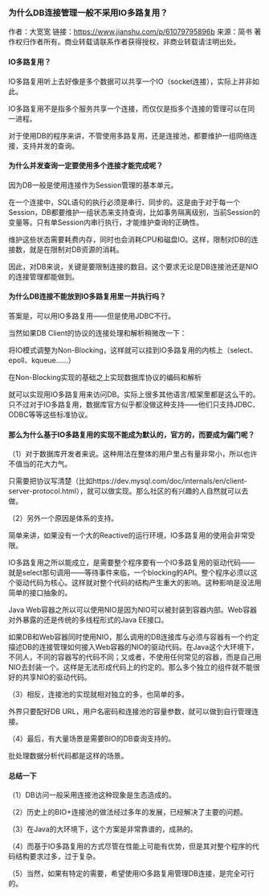 ### 为什么DB连接管理一般不采用IO多路复用？
作者：大宽宽
链接：https://www.jianshu.com/p/61079795896b
来源：简书
著作权归作者所有。商业转载请联系作者获得授权，非商业转载请注明出处。

#### IO多路复用？

IO多路复用听上去好像是多个数据可以共享一个IO（socket连接），实际上并非如此。

IO多路复用不是指多个服务共享一个连接，而仅仅是指多个连接的管理可以在同一进程。

对于使用DB的程序来讲，不管使用多路复用，还是连接池，都要维护一组网络连接，支持并发的查询。

#### 为什么并发查询一定要使用多个连接才能完成呢？

因为DB一般是使用连接作为Session管理的基本单元。

在一个连接中，SQL语句的执行必须是串行、同步的。这是由于对于每一个Session，DB都要维护一组状态来支持查询，比如事务隔离级别，当前Session的变量等。只有单Session内串行执行，才能维护查询的正确性。

维护这些状态需要耗费内存，同时也会消耗CPU和磁盘IO。这样，限制对DB的连接数，就是在限制对DB资源的消耗。

因此，对DB来说，关键是要限制连接的数目。这个要求无论是DB连接池还是NIO的连接管理都能做到。

#### 为什么DB连接不能放到IO多路复用里一并执行吗？

答案是，可以用IO多路复用——但是使用JDBC不行。

当然如果DB Client的协议的连接处理和解析稍微改一下：

将IO模式调整为Non-Blocking，这样就可以挂到IO多路复用的内核上（select、epoll、kqueue……）

在Non-Blocking实现的基础之上实现数据库协议的编码和解析

就可以实现用IO多路复用来访问DB。实际上很多其他语言/框架里都是这么干的。只不过对于IO多路复用，数据库官方似乎都没做这种支持——他们只支持JDBC、ODBC等等这些标准协议。

#### 那么为什么基于IO多路复用的实现不能成为默认的，官方的，而要成为偏门呢？

（1）对于数据库开发者来说。这种用法在整体的用户里占有量非常小，所以也许不值当的花大力气。

只需要把协议写清楚（比如https://dev.mysql.com/doc/internals/en/client-server-protocol.html），就可以做实现。那么社区的有兴趣的人自然就可以去做。

（2）另外一个原因是体系的支持。

简单来讲，如果没有一个大的Reactive的运行环境，IO多路复用的使用会非常受限。

IO多路复用之所以能成立，是需要整个程序要有一个IO多路复用的驱动代码——就是select那句调用——等待事件来临，一个blocking的API。整个程序必须以这个驱动代码为核心。这样就对整个代码的结构产生重大的影响。这种影响是没法用简单的接口抽象的。

Java Web容器之所以可以使用NIO是因为NIO可以被封装到容器内部。Web容器对外暴露的还是传统的多线程形式的Java EE接口。

如果DB和Web容器同时使用NIO，那么调用的DB连接库与必须与容器有一个约定描述DB的连接管理如何接入Web容器的NIO的驱动代码。在Java这个大环境下，不同人，不同的容器写的代码不同；又或者，不使用任何常见的容器，而是自己用NIO去封装一个。这样是无法形成代码上的约定的。那么多个独立的组件就不能很好的共享NIO的驱动代码。

（3）相反，连接池的实现就相对独立的多，也简单的多。

外界只要配好DB URL，用户名密码和连接池的容量参数，就可以做到自行管理连接。

（4）最后，有大量场景是需要BIO的DB查询支持的。

批处理数据分析代码都是这样的场景。

#### 总结一下

（1）DB访问一般采用连接池这种现象是生态造成的。

（2）历史上的BIO+连接池的做法经过多年的发展，已经解决了主要的问题。

（3）在Java的大环境下，这个方案是非常靠谱的，成熟的。

（4）而基于IO多路复用的方式尽管在性能上可能有优势，但是其对整个程序的代码结构要求过多，过于复杂。

（5）当然，如果有特定的需要，希望使用IO多路复用管理DB连接，是完全可行的。

